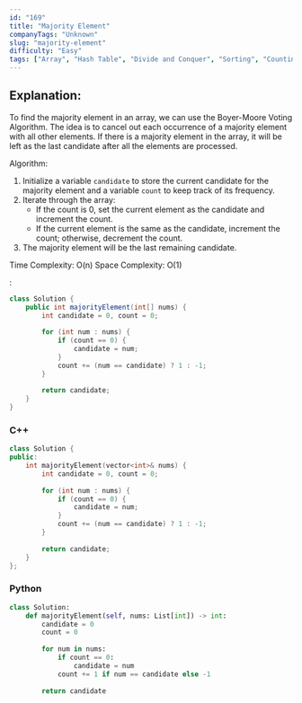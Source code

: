 ```yaml
---
id: "169"
title: "Majority Element"
companyTags: "Unknown"
slug: "majority-element"
difficulty: "Easy"
tags: ["Array", "Hash Table", "Divide and Conquer", "Sorting", "Counting"]
---
```


## Explanation:
To find the majority element in an array, we can use the Boyer-Moore Voting Algorithm. The idea is to cancel out each occurrence of a majority element with all other elements. If there is a majority element in the array, it will be left as the last candidate after all the elements are processed.

Algorithm:
1. Initialize a variable `candidate` to store the current candidate for the majority element and a variable `count` to keep track of its frequency.
2. Iterate through the array:
   - If the count is 0, set the current element as the candidate and increment the count.
   - If the current element is the same as the candidate, increment the count; otherwise, decrement the count.
3. The majority element will be the last remaining candidate.

Time Complexity: O(n)
Space Complexity: O(1)

:

```java
class Solution {
    public int majorityElement(int[] nums) {
        int candidate = 0, count = 0;
        
        for (int num : nums) {
            if (count == 0) {
                candidate = num;
            }
            count += (num == candidate) ? 1 : -1;
        }
        
        return candidate;
    }
}
```

### C++
```cpp
class Solution {
public:
    int majorityElement(vector<int>& nums) {
        int candidate = 0, count = 0;
        
        for (int num : nums) {
            if (count == 0) {
                candidate = num;
            }
            count += (num == candidate) ? 1 : -1;
        }
        
        return candidate;
    }
};
```

### Python
```python
class Solution:
    def majorityElement(self, nums: List[int]) -> int:
        candidate = 0
        count = 0
        
        for num in nums:
            if count == 0:
                candidate = num
            count += 1 if num == candidate else -1
        
        return candidate
```